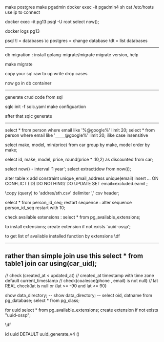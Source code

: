 make postgres
make pgadmin
docker exec -it pgadmin4 sh
cat /etc/hosts
use ip to connect

docker exec -it pg13 psql -U root
select now();

docker logs pg13

psql
\l = databases
\c postgres = change database
\dt = list databases

---

db migration :
install
golang-migrate/migrate
migrate version, help

make migrate

copy your sql raw to up
write drop cases

now go in db container

---

generate crud code from sql

sqlc init -f sqlc.yaml
make configuartion

after that
sqlc generate


-----------

select * from person where email like '%@google%' limit 20;
select * from person where email like '_____@google%' limit 20;
ilike case insensitive

select make, model, min(price) from car group by make, model order by make;

select id, make, model, price, round(price * .10,2) as discounted from car;

select now() - interval '1 year';
select extract(dow from now());


alter table x add constraint unique_email_address unique(email)
insert ... ON CONFLICT (ID) DO NOTHING/ DO UPDATE SET email=excluded.eamil  ;

\copy (query) to 'addres/sth.csv' delimiter ',' csv header;

select * from person_id_seq;
restart sequence :
alter sequence person_id_seq restart with 10;

check available extensions :
select * from pg_available_extensions;

to install extensions;
create extension if not exists 'uuid-ossp';

to get list of available installed function by extensions
\df

---
rather than simple join use this
select * from table1 join car using(car_uid);
------------

// check (created_at < updated_at)
// created_at timestamp with time zone default current_timestamp
// check(coalesce(phone , email) is not null)
// lat REAL check(lat is null or (lat >= -90 and lat <= 90)

show data_directory;
-- show data_directory;
-- select oid, datname from pg_database;
select * from pg_class;

for uuid 
select * from pg_available_extensions;
create extension if not exists "uuid-ossp";

\df

id uuid DEFAULT uuid_generate_v4 ()